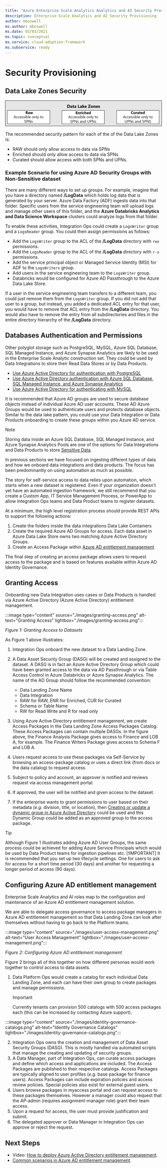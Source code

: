 ```yaml
---
title: "Azure Enterprise Scale Analytics Analytics and AI Security Provisioning"
description: Enterprise-Scale Analytics and AI Security Provisioning
author: mboswell
ms.author: mboswell
ms.date: 03/03/2021
ms.topic: conceptual
ms.service: cloud-adoption-framework
ms.subservice: ready
---
```



# Security Provisioning

## Data Lake Zones Security

![Data Lake Zones Security](./images/adls-security-zones.png)

The recommended security pattern for each of the of the Data Lake Zones is:

- RAW should only allow access to data via SPNs
- Enriched should only allow access to data via SPNs
- Curated should allow access with both SPNs and UPNs.

### Example Scenario for using Azure AD Security Groups with Non-Sensitive dataset

There are many different ways to set up groups. For example, imagine that you have a directory named **/LogData** which holds log data that is generated by your server. Azure Data Factory (ADF) ingests data into that folder. Specific users from the service engineering team will upload logs and manage other users of this folder, and the **Azure Databricks Analytics and Data Science Workspace** clusters could analyze logs from that folder.

To enable these activities, Integration Ops could create a `LogsWriter` group and a `LogsReader` group. You could then assign permissions as follows:

- Add the `LogsWriter` group to the ACL of the **/LogData** directory with `rwx` permissions.
- Add the `LogsReader` group to the ACL of the **/LogData** directory with `r-x` permissions.
- Add the service principal object or Managed Service Identity (MSI) for ADF to the `LogsWriters` group.
- Add users in the service engineering team to the `LogsWriter` group.
- Databricks would be configured for Azure AD Passthrough to the Azure Data Lake Store.

If a user in the service engineering team transfers to a different team, you could just remove them from the `LogsWriter` group. If you did not add that user to a group, but instead, you added a dedicated ACL entry for that user, you would have to remove that ACL entry from the **/LogData** directory. You would also have to remove the entry from all subdirectories and files in the entire directory hierarchy of the **/LogData** directory.

## Databases Authentication and Permissions

Other polyglot storage such as PostgreSQL, MySQL, Azure SQL Database, SQL Managed Instance, and Azure Synapse Analytics are likely to be used in the Enterprise Scale Analytic construction set. They could be used by Data Integrations to store their Read Data Stores or by Data Products.

- [Use Azure Active Directory for authentication with PostgreSQL](/azure/postgresql/howto-configure-sign-in-aad-authentication)
- [Use Azure Active Directory authentication with Azure SQL Database, SQL Managed Instance, and Azure Synapse Analytics](/azure/azure-sql/database/authentication-aad-overview)
- [Use Azure Active Directory for authenticating with MySQL](/azure/mysql/concepts-azure-ad-authentication)

It is recommended that Azure AD groups are used to secure database objects instead of individual Azure AD user accounts. These AD Azure Groups would be used to authenticate users and protects database objects. Similar to the data lake pattern, you could use your Data Integration or Data Products onboarding to create these groups within you Azure AD service.

>[!NOTE]
>Storing data inside an Azure SQL Database, SQL Managed Instance, and Azure Synapse Analytics Pools are one of the options for Data Integrations and Data Products to store [Sensitive Data](data-privacy.md#sensitive-data).

In previous sections we have focused on ingesting different types of data and how we onboard data integrations and data products. The focus has been predominantly on using automation as much as possible.

The story for self-service access to data relies upon automation, which starts when a new dataset is registered. Even if your organization doesn't yet have an automated ingestion framework, we still recommend that you create a Custom App, IT Service Management Process, or PowerApp to allow Integration Ops teams and Data Product teams to register datasets.

At a minimum, the high level registration process should provide REST APIs to support the following actions:

1. Create the folders inside the data integrations Data Lake Containers
2. Create the required Azure AD Groups for access. Each data asset in Azure Data Lake Store owns two matching Azure Active Directory Groups.
3. Create an Access Package within [Azure AD entitlement management](/azure/active-directory/governance/entitlement-management-overview)

The final step of creating an access package allows users to request access to the package and is based on features available within Azure AD Identity Governance.

## Granting Access

Onboarding new Data Integration uses cases or Data Products is handled via Azure Active Directory (Azure Active Directory) entitlement management.

:::image type="content" source="./images/granting-access.png" alt-text="Granting Access" lightbox="./images/granting-access.png":::

*Figure 1: Granting Access to Datasets*

As Figure 1 above illustrates:

1. Integration Ops onboard the new dataset to a Data Landing Zone.
2. A Data Asset Security Group (DASG) will be created and assigned to the dataset. A DASG is in fact an Azure Active Directory Group which could have been granted access to the data via AD Passthrough or via Table Access Control in Azure Databricks or Azure Synapse Analytics. The name of the AD Group should follow the recommended convention:

   - Data Landing Zone Name
   - Data Integration
   - RAW for RAW, ENR for Enriched, CUR for Curated
   - Schema or Table Name
   - RW for Read Write and R for read only

3. Using Azure Active Directory entitlement management, we create Access Packages in the Data Landing Zone Access Packages Catalog. These Access Packages can contain multiple DASGs. In the figure above, the Finance Analysis Package gives access to Finance and LOB A, for example. The Finance Writers Package gives access to Schema F and LOB A.
4. Users request access to use these packages via Self-Service by browsing an access-package catalog or uses a direct link (from docs or the data catalog) to request access.
5. Subject to policy and account, an approver is notified and reviews request via access management portal.
6. If approved, the user will be notified and given access to the dataset.
7. If the enterprise wants to grant permissions to user based on their metadata (*e.g.* division, title, or location), then [Creating or update a dynamic group in Azure Active Directory](/azure/active-directory/enterprise-users/groups-create-rule) could be used and this Dynamic Group could be added as an approved group to the access package.

>[!TIP]
>Although Figure 1 illustrates adding Azure AD User Groups, the same process could be achieved for adding Azure Service Principals which would be used by Data Product teams for ingestion pipelines etc.
>[!IMPORTANT]
>It is recommended that you set up two lifecycle settings. One for users to ask for access for a short time period (30 days) and another for requesting a longer period of access (90 days).

## Configuring Azure AD entitlement management

Enterprise Scale Analytics and AI roles map to the configuration and maintenance of an Azure AD entitlement management solution.

We are able to delegate access governance to access package managers in Azure AD entitlement management so that Data Landing Zone can look after themselves without having to go back to the Platform teams.

:::image type="content" source="./images/user-access-management.png" alt-text="User Access Management" lightbox="./images/user-access-management.png":::

*Figure 2: Configuring Azure AD entitlement management*

Figure 2 brings all of this together on how different personas would work together to control access to data assets.

1. Data Platform Ops would create a catalog for each individual Data Landing Zone, and each can have their own group to create packages and manage permissions.

   >[!IMPORTANT]
   >Currently tenants can provision 500 catalogs with 500 access packages each (this can be increased by contacting Azure support).

:::image type="content" source="./images/identity-governance-catalogs.png" alt-text="Identity Governance Catalogs" lightbox="./images/identity-governance-catalogs.png":::

2. Integration Ops owns the creation and management of Data Asset Security Groups (DASG). This is mostly handled via automated scripts that manage the creating and updating of security groups.
3. A Data Manager, part of Integration Ops, can curate access packages and define which access and applications are included. The Access Packages are published to their respective catalogs. Access Packages are typically aligned to user profiles (*e.g.* base package for finance users). Access Packages can include expiration policies and access review policies. Special policies also exist for external guest users.
4. Users browse packages in myaccess portal and can request access to these packages themselves. However a manager could also request that the AP-admin (requires assignment-manager role) grant their team access.
5. Upon a request for access, the user must provide justification and submit.
6. The delegated approver or Data Manager in Integration Ops can approve or reject the request.

## Next Steps

- Video: [How to deploy Azure Active Directory entitlement management](https://www.youtube.com/watch?v=zaaKvaaYwI4&feature=youtu.be).
- [Common scenarios in Azure AD entitlement management](/azure/active-directory/governance/entitlement-management-scenarios).
